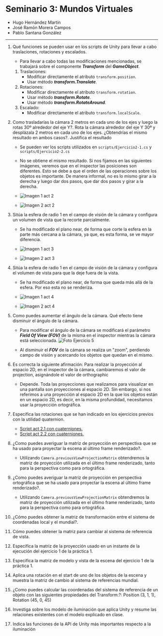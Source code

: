 # Seminario 3: Mundos Virtuales

* Hugo Hernández Martín
* José Ramón Morera Campos
* Pablo Santana González

---

1. Qué funciones se pueden usar en los scripts de Unity para llevar a cabo traslaciones, rotaciones y escalados.

    * Para llevar a cabo todas las modificaciones mencionadas, se trabajará sobre el componente ***Transform*** del ***GameObject***. 

    1. Traslaciones:
        -  Modificar directamente el atributo `transform.position`.
        - Usar método ***transform.Translate***.
    2. Rotaciones:
        -  Modificar directamente el atributo `transform.rotation`.
        - Usar método ***transform.Rotate***.
        - Usar método ***transform.RotateAround***.
    3. Escalado:
        - Modificar directamente el atributo `transform.localScale`.

2. Como trasladarías la cámara 2 metros en cada uno de los ejes y luego la rotas 30º alrededor del eje Y?. Rota la cámara alrededor del eje Y 30ª y desplázala 2 metros en cada uno de los ejes. ¿Obtendrías el mismo resultado en ambos casos?. Justifica el resultado

    * Se pueden ver los scripts utilizados en `scripts/Ejercicio2-1.cs` y `scripts/Ejercicio2-2.cs`
    * No se obtiene el mismo resultado. Si nos fijamos en las siguientes imágenes, veremos que en el inspector las posiciones son diferentes. Esto se debe a que el orden de las operaciones sobre los objetos es importante. De manera informal, no es lo mismo girar a la derecha y luego dar dos pasos, que dar dos pasos y girar a la derecha.
  
    * ![Imagen 1 act 2](img/Ejercicio2-1.PNG)
    * ![Imagen 2 act 2](img/Ejercicio2-2.PNG) 

3. Sitúa la esfera de radio 1 en el campo de visión de la cámara y configura un volumen de vista que la recorte parcialmente.

    * Se ha modificado el plano near, de forma que corte la esfera en la parte más cercana a la cámara, ya que, es esta forma, se ve mayor diferencia.

    * ![Imagen 1 act 3](./img/Ejercicio3-1.PNG)

    * ![Imagen 2 act 3](./img/Ejercicio3-2.PNG)

4. Sitúa la esfera de radio 1 en el campo de visión de la cámara y configura el volumen de vista para que la deje fuera de la vista.
    * Se ha modificado el plano near, de forma que queda más allá de la esfera. Por eso esta no se renderiza.

    * ![Imagen 1 act 4](./img/Ejercicio4-1.PNG)

    * ![Imagen 2 act 4](./img/Ejercicio4-2.PNG)

5. Como puedes aumentar el ángulo de la cámara. Qué efecto tiene disminuir el ángulo de la cámara.

    * Para modificar el ángulo de la cámara se modificará el parámetro ***Field Of View (FOV)*** de la misma en el inspector mientras la cámara está seleccionada. ![Foto Ejercicio 5](./img/Ejercicio5-1.png)

    * Al disminuir el ***FOV*** de la cámara se realiza un "zoom", perdiendo campo de visión y acercando los objetos que quedan en el mismo.

6. Es correcta la siguiente afirmación: Para realizar la proyección al espacio 2D, en el inspector de la cámara, cambiaremos el valor de projection, asignándole el valor de orthographic

    * Depende. Toda las proyecciones que realizamos para visualizar en una pantalla son proyecciones al espacio 2D. Sin embargo, si nos referimos a una proyección al espacio 2D en la que los objetos están en un espacio 2D, es decir, en la misma profundidad, necesitamos usar la proyección ortográfica.

7. Especifica las rotaciones que se han indicado en los ejercicios previos con la utilidad quaternion.

    * [Script act 2.1 con cuaterniones.](./scripts/Ejercicio7-1.cs)
    * [Script act 2.2 con cuaterniones.](./scripts/Ejercicio7-2.cs)

8. ¿Como puedes averiguar la matriz de proyección en perspectiva que se ha usado para proyectar la escena al último frame renderizado?.
   * Utilizando `Camera.previousViewProjectionMatrix` obtendremos la matriz de proyección utilizada en el último frame renderizado, tanto para la perspectiva como para ortográfica.
9. ¿Como puedes averiguar la matriz de proyección en perspectiva ortográfica que se ha usado para proyectar la escena al último frame renderizado?.
   * Utilizando `Camera.previousViewProjectionMatrix` obtendremos la matriz de proyección utilizada en el último frame renderizado, tanto para la perspectiva como para ortográfica.
10. ¿Cómo puedes obtener la matriz de transformación entre el sistema de coordenadas local y el mundial?.

11. Cómo puedes obtener la matriz para cambiar al sistema de referencia de vista.

12. Especifica la matriz de la proyección usado en un instante de la ejecución del ejercicio 1 de la práctica 1.

13. Especifica la matriz de modelo y vista de la escena del ejercicio 1 de la práctica 1.

14. Aplica una rotación en el start de uno de los objetos de la escena y muestra la matriz de cambio al sistema de referencias mundial.

15. ¿Como puedes calcular las coordenadas del sistema de referencia de un objeto con las siguientes propiedades del Transform:?: 
Position (3, 1, 1), Rotation (45, 0, 45)

16. Investiga sobre los modelo de iluminación que aplica Unity y resume las relaciones existentes con el modelo explicado en clase.

17. Indica las funciones de la API de Unity más importantes respecto a la iluminación
